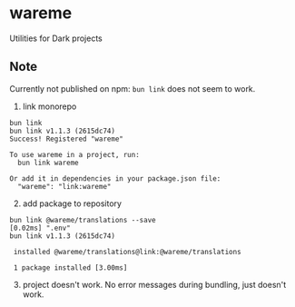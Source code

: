 # wareme

Utilities for Dark projects

## Note

Currently not published on npm: `bun link` does not seem to work.

1. link monorepo
```
bun link
bun link v1.1.3 (2615dc74)
Success! Registered "wareme"

To use wareme in a project, run:
  bun link wareme

Or add it in dependencies in your package.json file:
  "wareme": "link:wareme"
```

2. add package to repository
```
bun link @wareme/translations --save
[0.02ms] ".env"
bun link v1.1.3 (2615dc74)

 installed @wareme/translations@link:@wareme/translations

 1 package installed [3.00ms]
```
3. project doesn't work. No error messages during bundling, just doesn't work.